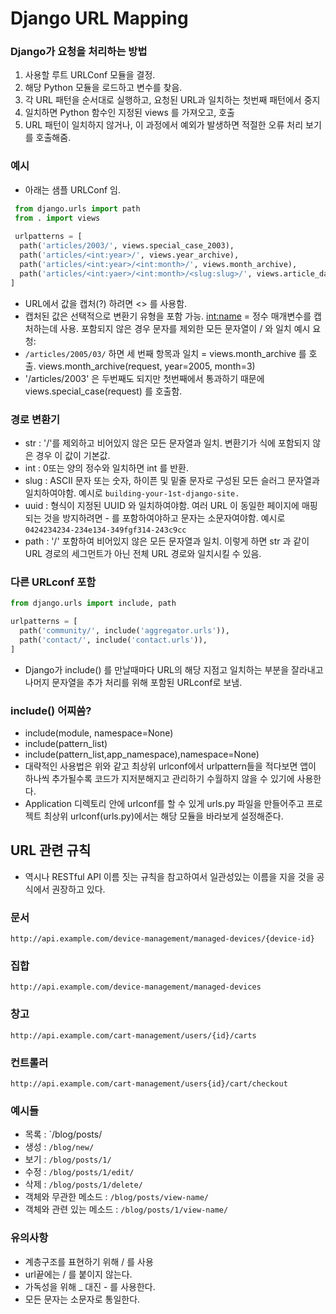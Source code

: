 # Django URL Mapping
### Django가 요청을 처리하는 방법
1. 사용할 루트 URLConf 모듈을 결정.
2. 해당 Python 모듈을 로드하고 변수를 찾음.
3. 각 URL 패턴을 순서대로 실행하고, 요청된 URL과 일치하는 첫번째 패턴에서 중지
4. 일치하면 Python 함수인 지정된 views 를 가져오고, 호출
5. URL 패턴이 일치하지 않거나, 이 과정에서 예외가 발생하면 적절한 오류 처리 보기를 호출해줌.

### 예시
- 아래는 샘플 URLConf 임.
```.py
 from django.urls import path
 from . import views
 
 urlpatterns = [
  path('articles/2003/', views.special_case_2003),
  path('articles/<int:year>/', views.year_archive),
  path('articles/<int:year>/<int:month>/', views.month_archive),
  path('articles/<int:yaer>/<int:month>/<slug:slug>/', views.article_datail),
]

```
- URL에서 값을 캡처(?) 하려면 <> 를 사용함.
- 캡처된 값은 선택적으로 변환기 유형을 포함 가능. <int:name> = 정수 매개변수를 캡처하는데 사용. 포함되지 않은 경우 문자를 제외한 모든 문자열이 / 와 일치
예시 요청:
- `/articles/2005/03/` 하면 세 번째 항목과 일치 = views.month_archive 를 호출. views.month_archive(request, year=2005, month=3)
- '/articles/2003' 은 두번째도 되지만 첫번째에서 통과하기 때문에 views.special_case(request) 를 호출함.

### 경로 변환기
- str : '/'를 제외하고 비어있지 않은 모든 문자열과 일치. 변환기가 식에 포함되지 않은 경우 이 값이 기본값.
- int : 0또는 양의 정수와 일치하면 int 를 반환.
- slug : ASCII 문자 또는 숫자, 하이픈 및 밑줄 문자로 구성된 모든 슬러그 문자열과 일치하여야함. 예시로 `building-your-1st-django-site.`
- uuid : 형식이 지정된 UUID 와 일치하여야함. 여러 URL 이 동일한 페이지에 매핑되는 것을 방지하려면 - 를 포함하여야하고 문자는 소문자여야함. 예시로 `0424234234-234e134-349fgf314-243c9cc`
- path : '/' 포함하여 비어있지 않은 모든 문자열과 일치. 이렇게 하면 str 과 같이 URL 경로의 세그먼트가 아닌 전체 URL 경로와 일치시킬 수 있음.

### 다른 URLconf 포함
```.py
from django.urls import include, path

urlpatterns = [
  path('community/', include('aggregator.urls')),
  path('contact/', include('contact.urls')),
]
```
- Django가 include() 를 만날때마다 URL의 해당 지점고 일치하는 부분을 잘라내고 나머지 문자열을 추가 처리를 위해 포함된 URLconf로 보냄.

### include() 어찌씀?
- include(module, namespace=None)
- include(pattern_list)
- include(pattern_list,app_namespace),namespace=None)
- 대략적인 사용법은 위와 같고 최상위 urlconf에서 urlpattern들을 적다보면 앱이 하나씩 추가될수록 코드가 지저분해지고 관리하기 수월하지 않을 수 있기에 사용한다. 
- Application 디렉토리 안에 urlconf를 할 수 있게 urls.py 파일을 만들어주고 프로젝트 최상위 urlconf(urls.py)에서는 해당 모듈을 바라보게 설정해준다.

## URL 관련 규칙
- 역시나 RESTful API 이름 짓는 규칙을 참고하여서 일관성있는 이름을 지을 것을 공식에서 권장하고 있다.

### 문서
`http://api.example.com/device-management/managed-devices/{device-id}`
### 집합
`http://api.example.com/device-management/managed-devices`
### 창고
`http://api.example.com/cart-management/users/{id}/carts`
### 컨트롤러
`http://api.example.com/cart-management/users{id}/cart/checkout`
### 예시들 
- 목록 : `/blog/posts/
- 생성 : `/blog/new/`
- 보기 : `/blog/posts/1/`
- 수정 : `/blog/posts/1/edit/`
- 삭제 : `/blog/posts/1/delete/`
- 객체와 무관한 메소드 : `/blog/posts/view-name/`
- 객체와 관련 있는 메소드 : `/blog/posts/1/view-name/`

### 유의사항
- 계층구조를 표현하기 위해 / 를 사용
- url끝에는 / 를 붙이지 않는다.
- 가독성을 위해 _ 대진 - 를 사용한다.
- 모든 문자는 소문자로 통일한다.
